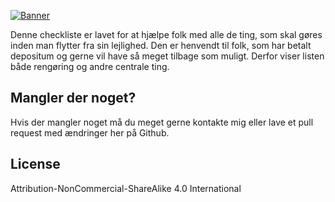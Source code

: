[![Banner](https://kristofferandreasen.github.io/flyttecheckliste/images/banner.png)](https://kristofferandreasen.github.io/flyttecheckliste/images/banner.png)

Denne checkliste er lavet for at hjælpe folk med alle de ting, som skal gøres inden man flytter fra sin lejlighed. Den er henvendt til folk, som har betalt depositum og gerne vil have så meget tilbage som muligt. Derfor viser listen både rengøring og andre centrale ting.

## Mangler der noget?

Hvis der mangler noget må du meget gerne kontakte mig eller lave et pull request med ændringer her på Github.

## License

Attribution-NonCommercial-ShareAlike 4.0 International